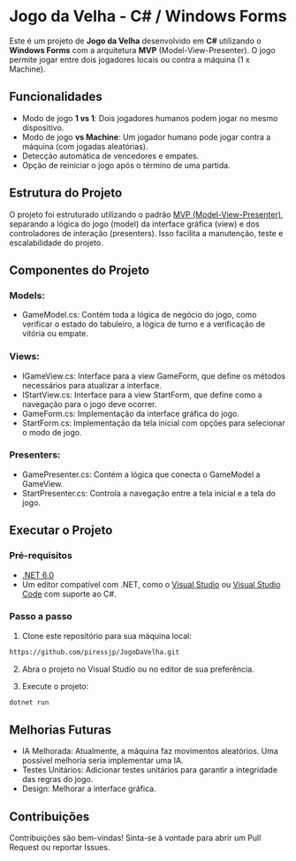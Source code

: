 # Jogo da Velha - C# / Windows Forms

Este é um projeto de **Jogo da Velha** desenvolvido em **C#** utilizando o **Windows Forms** com a arquitetura **MVP** (Model-View-Presenter). O jogo permite jogar entre dois jogadores locais ou contra a máquina (1 x Machine).

## Funcionalidades

- Modo de jogo **1 vs 1**: Dois jogadores humanos podem jogar no mesmo dispositivo.
- Modo de jogo **vs Machine**: Um jogador humano pode jogar contra a máquina (com jogadas aleatórias).
- Detecção automática de vencedores e empates.
- Opção de reiniciar o jogo após o término de uma partida.

## Estrutura do Projeto

O projeto foi estruturado utilizando o padrão [MVP (Model-View-Presenter)](https://www.devmedia.com.br/o-padrao-mvp-model-view-presenter/3043), separando a lógica do jogo (model) da interface gráfica (view) e dos controladores de interação (presenters). Isso facilita a manutenção, teste e escalabilidade do projeto.

## Componentes do Projeto
### Models:

- GameModel.cs: Contém toda a lógica de negócio do jogo, como verificar o estado do tabuleiro, a lógica de turno e a verificação de vitória ou empate.

### Views:

- IGameView.cs: Interface para a view GameForm, que define os métodos necessários para atualizar a interface.
- IStartView.cs: Interface para a view StartForm, que define como a navegação para o jogo deve ocorrer.
- GameForm.cs: Implementação da interface gráfica do jogo.
- StartForm.cs: Implementação da tela inicial com opções para selecionar o modo de jogo.

### Presenters:

- GamePresenter.cs: Contém a lógica que conecta o GameModel a GameView.
- StartPresenter.cs: Controla a navegação entre a tela inicial e a tela do jogo.

## Executar o Projeto

### Pré-requisitos

- [.NET 6.0](https://dotnet.microsoft.com/en-us/download/dotnet/6.0)
- Um editor compatível com .NET, como o [Visual Studio](https://visualstudio.microsoft.com/) ou [Visual Studio Code](https://code.visualstudio.com/) com suporte ao C#.

### Passo a passo

1. Clone este repositório para sua máquina local:

``` bash
https://github.com/piressjp/JogoDaVelha.git
```
2. Abra o projeto no Visual Studio ou no editor de sua preferência.

3. Execute o projeto:

```bash
dotnet run
```

## Melhorias Futuras

- IA Melhorada: Atualmente, a máquina faz movimentos aleatórios. Uma possível melhoria seria implementar uma IA.
- Testes Unitários: Adicionar testes unitários para garantir a integridade das regras do jogo.
- Design: Melhorar a interface gráfica.

## Contribuições
Contribuições são bem-vindas! Sinta-se à vontade para abrir um Pull Request ou reportar Issues.

